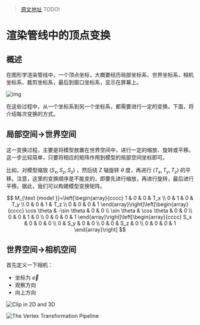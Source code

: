 > [原文地址](https://zhuanlan.zhihu.com/p/127301402) TODO!

# 渲染管线中的顶点变换

## 概述

在图形学渲染管线中，一个顶点坐标，大概要经历局部坐标系、世界坐标系、相机坐标系、裁剪坐标系，最后到窗口坐标系，显示在屏幕上。

![img](https://pic1.zhimg.com/80/v2-7ee6a7a2c27147858d91a32156bb5d0c_1440w.webp)

在这些过程中，从一个坐标系到另一个坐标系，都需要进行一定的变换。下面，将介绍每次变换的方式。

## 局部空间->世界空间

这一变换过程，主要是将模型放置在世界空间中，进行一定的缩放、旋转或平移。这一步比较简单，只要将相应的矩阵作用到模型的局部空间坐标即可。

比如，对模型缩放 $(S_x, S_y, S_z)$ ，然后绕 Z 轴旋转 $\theta$ 度，再进行 $(T_x,T_y,T_z)$ 的平移。注意，这里的变换顺序是不能变的，即要先进行缩放，再进行旋转，最后进行平移。据此，我们可以构建模型变换矩阵。

$$
M_{\text {model }}=\left[\begin{array}{cccc}
1 & 0 & 0 & T_x \\
0 & 1 & 0 & T_y \\
0 & 0 & 1 & T_z \\
0 & 0 & 0 & 1
\end{array}\right]\left[\begin{array}{cccc}
\cos \theta & -\sin \theta & 0 & 0 \\
\sin \theta & \cos \theta & 0 & 0 \\
0 & 0 & 1 & 0 \\
0 & 0 & 0 & 1
\end{array}\right]\left[\begin{array}{cccc}
S_x & 0 & 0 & 0 \\
0 & S_y & 0 & 0 \\
0 & 0 & S_z & 0 \\
0 & 0 & 0 & 1
\end{array}\right]
$$

## 世界空间->相机空间

首先定义一下相机：

- 坐标为 $\vec{e}$
- 观察方向
- 向上方向

![Clip in 2D and 3D](https://assets.ng-tech.icu/item/20230515195000.png)

![The Vertex Transformation Pipeline](https://assets.ng-tech.icu/item/20230515194842.png)
